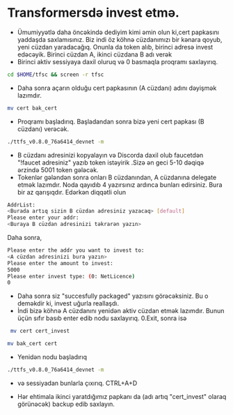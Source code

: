 # Transformersdə invest etmə. 
* Ümumiyyətlə daha öncəkində dediyim kimi əmin olun ki,cert papkasını yaddaşda saxlamısınız. Biz indi öz köhnə cüzdanımızı bir kənara qoyub, yeni cüzdan yaradacağıq. Onunla da token alıb, birinci adresə invest edəcəyik. Birinci cüzdan A, ikinci cüzdana B adı verək
* Birinci aktiv sessiyaya daxil oluruq və 0 basmaqla proqramı saxlayırıq. 
```bash
cd $HOME/tfsc && screen -r tfsc
```
* Daha sonra açarın olduğu cert papkasının (A cüzdanı) adını dəyişmək lazımdır. 
```bash
mv cert bak_cert
```
* Proqramı başladırıq. Başladandan sonra bizə yeni cert papkası (B cüzdanı) verəcək. 
```bash
./ttfs_v0.8.0_76a6414_devnet -m
```
* B cüzdanı adresinizi kopyalayın və Discorda daxil olub faucetdən "!faucet adresiniz" yazıb token istəyirik .Sizə ən geci 5-10 dəqiqə ərzində 5001 token gələcək. 
* Tokenlər gələndən sonra onları B cüzdanından, A cüzdanına delegate etmək lazımdır. Noda qayıdıb 4 yazırsınız ardınca bunları edirsiniz. Bura bir az qarışıqdır. Edərkən diqqətli olun
```bash 
AddrList:
<Burada artıq sizin B cüzdan adresiniz yazacaq> [default]
Please enter your addr:
<Buraya B cüzdan adresinizi təkrarən yazın>
```
Daha sonra, 
```bash 
Please enter the addr you want to invest to:
<A cüzdan adresinizi bura yazın>
Please enter the amount to invest:
5000
Please enter invest type: (0: NetLicence) 
0
```
* Daha sonra siz "succesfully packaged" yazısını görəcəksiniz. Bu o deməkdir ki, invest uğurla reallaşdı. 
* İndi bizə köhnə A cüzdanını yenidən aktiv cüzdan etmək lazımdır. Bunun üçün sıfır basıb enter edib nodu saxlayırıq. 0.Exit, sonra isə
```bash 
 mv cert cert_invest
```
```bash 
mv bak_cert cert
```
* Yenidən nodu başladırıq 
```bash 
./ttfs_v0.8.0_76a6414_devnet -m
```
* və sessiyadan bunlarla çıxırıq. CTRL+A+D 

* Hər ehtimala ikinci yaratdığımız papkanı da (adı artıq "cert_invest" olaraq görünəcək) backup edib saxlayın. 
